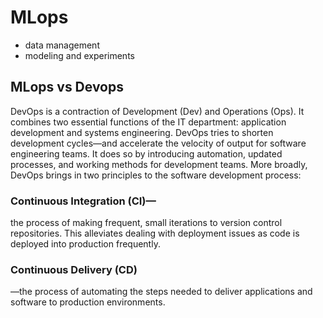 # MLops
* data management
* modeling and experiments

## MLops vs Devops

DevOps is a contraction of Development (Dev) and Operations (Ops). It combines two essential functions of the IT department: application development and systems engineering.  DevOps tries to shorten development cycles—and accelerate the velocity of output for software engineering teams. It does so by introducing automation, updated processes, and working methods for development teams. More broadly, DevOps brings in two principles to the software development process:

### Continuous Integration (CI)—

the process of making frequent, small iterations to version control repositories. This alleviates dealing with deployment issues as code is deployed into production frequently.
### Continuous Delivery (CD)
—the process of automating the steps needed to deliver applications and software to production environments.
